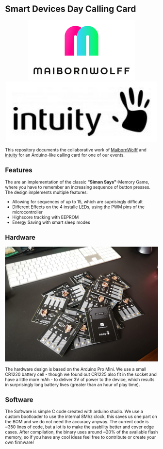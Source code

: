# Smart Devices Day Calling Card

<section style="text-align:center;">
    <img style="background-color:white; height:160px; padding:20px;" src="docs/maibornwolff.png"/>
    <img style="background-color:white; height:160px; padding:20px;" src="docs/intuity.jpg"/>
</section>

This repository documents the collaborative work of [MaibornWolff](https://maibornwolff.de) and [intuity](https://www.intuity.de/) for an Arduino-like calling card for one of our events.

## Features

The are an implementation of the classic __"Simon Says"__-Memory Game, where you have to remember an increasing sequence of button presses.
The design implements multiple features:
- Allowing for sequences of up to 15, which are suprisingly difficult
- Different Effects on the 4 installe LEDs, using the PWM pins of the microcontroller
- Highscore tracking with EEPROM
- Energy Saving with smart sleep modes

## Hardware

<img src="docs/cards.jpg"/>

The hardware design is based on the Arduino Pro Mini.
We use a small CR1220 battery cell - though we found out CR1225 also fit in the socket and have a little more mAh - to deliver 3V of power to the device, which results in surprisingly long battery lives (greater than an hour of play time).

<!-- TODO schematics -->

## Software

The Software is simple C code created with arduino studio.
We use a custom bootloader to use the internal 8Mhz clock, this saves us one part on the BOM and we do not need the accuracy anyway.
The current code is ~350 lines of code, but a lot is to make the usability better and cover edge cases.
After compilation, the binary uses around ~20% of the available flash memory, so if you have any cool ideas feel free to contribute or create your own firmware!